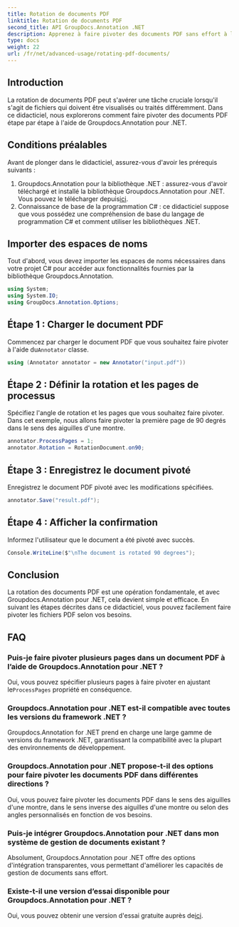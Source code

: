 ```yaml
---
title: Rotation de documents PDF
linktitle: Rotation de documents PDF
second_title: API GroupDocs.Annotation .NET
description: Apprenez à faire pivoter des documents PDF sans effort à l'aide de Groupdocs.Annotation pour .NET. Améliorer l’efficacité de la gestion des documents.
type: docs
weight: 22
url: /fr/net/advanced-usage/rotating-pdf-documents/
---
```

## Introduction
La rotation de documents PDF peut s'avérer une tâche cruciale lorsqu'il s'agit de fichiers qui doivent être visualisés ou traités différemment. Dans ce didacticiel, nous explorerons comment faire pivoter des documents PDF étape par étape à l'aide de Groupdocs.Annotation pour .NET.
## Conditions préalables
Avant de plonger dans le didacticiel, assurez-vous d'avoir les prérequis suivants :
1.  Groupdocs.Annotation pour la bibliothèque .NET : assurez-vous d'avoir téléchargé et installé la bibliothèque Groupdocs.Annotation pour .NET. Vous pouvez le télécharger depuis[ici](https://releases.groupdocs.com/annotation/net/).
2. Connaissance de base de la programmation C# : ce didacticiel suppose que vous possédez une compréhension de base du langage de programmation C# et comment utiliser les bibliothèques .NET.

## Importer des espaces de noms
Tout d'abord, vous devez importer les espaces de noms nécessaires dans votre projet C# pour accéder aux fonctionnalités fournies par la bibliothèque Groupdocs.Annotation.
```csharp
using System;
using System.IO;
using GroupDocs.Annotation.Options;
```
## Étape 1 : Charger le document PDF
 Commencez par charger le document PDF que vous souhaitez faire pivoter à l'aide du`Annotator` classe.
```csharp
using (Annotator annotator = new Annotator("input.pdf"))
```
## Étape 2 : Définir la rotation et les pages de processus
Spécifiez l'angle de rotation et les pages que vous souhaitez faire pivoter. Dans cet exemple, nous allons faire pivoter la première page de 90 degrés dans le sens des aiguilles d'une montre.
```csharp
annotator.ProcessPages = 1;
annotator.Rotation = RotationDocument.on90;
```
## Étape 3 : Enregistrez le document pivoté
Enregistrez le document PDF pivoté avec les modifications spécifiées.
```csharp
annotator.Save("result.pdf");
```
## Étape 4 : Afficher la confirmation
Informez l'utilisateur que le document a été pivoté avec succès.
```csharp
Console.WriteLine($"\nThe document is rotated 90 degrees");
```

## Conclusion
La rotation des documents PDF est une opération fondamentale, et avec Groupdocs.Annotation pour .NET, cela devient simple et efficace. En suivant les étapes décrites dans ce didacticiel, vous pouvez facilement faire pivoter les fichiers PDF selon vos besoins.
## FAQ
### Puis-je faire pivoter plusieurs pages dans un document PDF à l’aide de Groupdocs.Annotation pour .NET ?
 Oui, vous pouvez spécifier plusieurs pages à faire pivoter en ajustant le`ProcessPages` propriété en conséquence.
### Groupdocs.Annotation pour .NET est-il compatible avec toutes les versions du framework .NET ?
Groupdocs.Annotation for .NET prend en charge une large gamme de versions du framework .NET, garantissant la compatibilité avec la plupart des environnements de développement.
### Groupdocs.Annotation pour .NET propose-t-il des options pour faire pivoter les documents PDF dans différentes directions ?
Oui, vous pouvez faire pivoter les documents PDF dans le sens des aiguilles d'une montre, dans le sens inverse des aiguilles d'une montre ou selon des angles personnalisés en fonction de vos besoins.
### Puis-je intégrer Groupdocs.Annotation pour .NET dans mon système de gestion de documents existant ?
Absolument, Groupdocs.Annotation pour .NET offre des options d'intégration transparentes, vous permettant d'améliorer les capacités de gestion de documents sans effort.
### Existe-t-il une version d’essai disponible pour Groupdocs.Annotation pour .NET ?
 Oui, vous pouvez obtenir une version d'essai gratuite auprès de[ici](https://releases.groupdocs.com/).